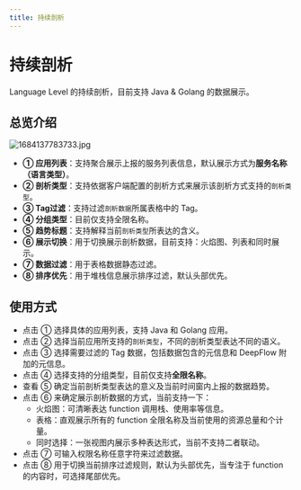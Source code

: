 ```yaml
---
title: 持续剖析
---
```


# 持续剖析
Language Level 的持续剖析，目前支持 Java & Golang 的数据展示。

## 总览介绍

![1684137783733.jpg](https://yunshan-guangzhou.oss-cn-beijing.aliyuncs.com/pub/pic/202305156461e749e7ef0.jpg)

- **① 应用列表**：支持聚合展示上报的服务列表信息，默认展示方式为**服务名称（语言类型）**。
- **② 剖析类型**：支持依据客户端配置的剖析方式来展示该剖析方式支持的`剖析类型`。
- **③ Tag过滤**：支持过滤`剖析数据`所属表格中的 Tag。
- **④ 分组类型**：目前仅支持全限名称。
- **⑤ 趋势标题**：支持解释当前`剖析类型`所表达的含义。
- **⑥ 展示切换**：用于切换展示剖析数据，目前支持：火焰图、列表和同时展示。
- **⑦ 数据过滤**：用于表格数据静态过滤。
- **⑧ 排序优先**：用于堆栈信息展示排序过滤，默认头部优先。

## 使用方式

- 点击 ① 选择具体的应用列表，支持 Java 和 Golang 应用。
- 点击 ② 选择当前应用所支持的`剖析类型`，不同的剖析类型表达不同的语义。
- 点击 ③ 选择需要过滤的 Tag 数据，包括数据包含的元信息和 DeepFlow 附加的元信息。
- 点击 ④ 选择支持的分组类型，目前仅支持**全限名称**。
- 查看 ⑤ 确定当前剖析类型表达的意义及当前时间窗内上报的数据趋势。
- 点击 ⑥ 来确定展示剖析数据的方式，当前支持一下：
  - 火焰图：可清晰表达 function 调用栈、使用率等信息。
  - 表格：直观展示所有的 function 全限名称及当前使用的资源总量和个计量。
  - 同时选择：一张视图内展示多种表达形式，当前不支持二者联动。
- 点击 ⑦ 可输入权限名称任意字符来过滤数据。
- 点击 ⑧ 用于切换当前排序过滤规则，默认为头部优先，当专注于 function 的内容时，可选择尾部优先。
